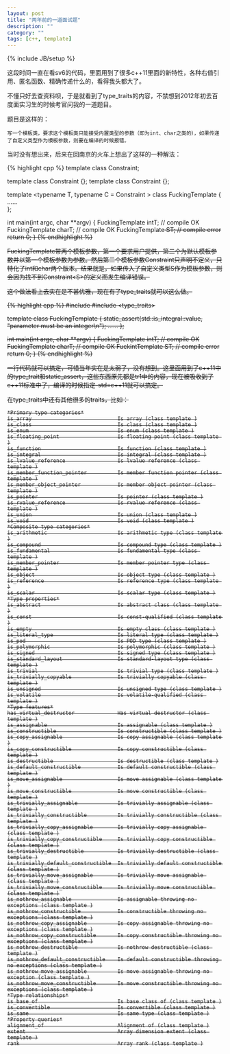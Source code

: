 ```yaml
---
layout: post
title: "两年前的一道面试题"
description: ""
category: ""
tags: [c++, template]
---
```

{% include JB/setup %}

这段时间一直在看sv6的代码，里面用到了很多c++11里面的新特性，各种右值引用、匿名函数、精确传递什么的，看得我头都大了。

不懂只好去查资料呗，于是就看到了type_traits的内容，不禁想到2012年初去百度面实习生的时候考官问我的一道题目。

题目是这样的：
    
    写一个模板类，要求这个模板类只能接受内置类型的参数（即为int、char之类的），如果传递了自定义类型作为模板参数，则要在编译的时候报错。

当时没有想出来，后来在回南京的火车上想出了这样的一种解法：

{% highlight cpp %}
template <typename T>
class Constraint;

template class Constraint<int> {};
template class Constraint<char> {};

template <typename T, typename C = Constraint<T> >
class FuckingTemplate {
    ......    
};

int main(int argc, char **argv) {
    FuckingTemplate<int> intT;      // compile OK
    FuckingTemplate<char> charT;    // compile OK
    FuckingTemplate<S> ST;          // compile error
    return 0;
}
{% endhighlight %}

FuckingTemplate带两个模板参数，第一个要求用户提供，第二个为默认模板参数并以第一个模板参数为参数。然后第二个模板参数Constraint只声明不定义，只特化了int和char两个版本。结果就是，如果传入了自定义类型S作为模板参数，则会因为找不到Constraint&lt;S>的定义而发生编译错误。

这个做法看上去实在是不甚优雅，现在有了type_traits就可以这么做。

{% highlight cpp %}
#include <iostream>
#include <type_traits>

template <typename T>
class FuckingTemplate {
    static_assert(std::is_integral<T>::value, "parameter must be an integer\n");
    ......
};

int main(int argc, char **argv) {
    FuckingTemplate<int> intT;      // compile OK
    FuckingTemplate<char> charT;    // compile OK
    FuckintTemplate<S> ST;          // compile error
    return 0;
}
{% endhighlight %}

一行代码就可以搞定，可惜当年实在是太弱了，没有想到。这里面用到了c++11中的type_trait和static_assert，这些东西原先都是tr1中的内容，现在被吸收到了c++11标准中了，编译的时候指定-std=c++11就可以搞定。

在type_traits中还有其他很多的traits，比如：

    *Primary type categories*
    is_array                            Is array (class template )
    is_class                            Is class (class template )
    is_enum                             Is enum (class template )
    is_floating_point                   Is floating point (class template )
    is_function                         Is function (class template )
    is_integral                         Is integral (class template )
    is_lvalue_reference                 Is lvalue reference (class template )
    is_member_function_pointer          Is member function pointer (class template )
    is_member_object_pointer            Is member object pointer (class template )
    is_pointer                          Is pointer (class template )
    is_rvalue_reference                 Is rvalue reference (class template )
    is_union                            Is union (class template )
    is_void                             Is void (class template )
    *Composite type categories*
    is_arithmetic                       Is arithmetic type (class template )
    is_compound                         Is compound type (class template )
    is_fundamental                      Is fundamental type (class template )
    is_member_pointer                   Is member pointer type (class template )
    is_object                           Is object type (class template )
    is_reference                        Is reference type (class template )
    is_scalar                           Is scalar type (class template )
    *Type properties*
    is_abstract                         Is abstract class (class template )
    is_const                            Is const-qualified (class template )
    is_empty                            Is empty class (class template )
    is_literal_type                     Is literal type (class template )
    is_pod                              Is POD type (class template )
    is_polymorphic                      Is polymorphic (class template )
    is_signed                           Is signed type (class template )
    is_standard_layout                  Is standard-layout type (class template )
    is_trivial                          Is trivial type (class template )
    is_trivially_copyable               Is trivially copyable (class template )
    is_unsigned                         Is unsigned type (class template )
    is_volatile                         Is volatile-qualified (class template )
    *Type features*
    has_virtual_destructor              Has virtual destructor (class template )
    is_assignable                       Is assignable (class template )
    is_constructible                    Is constructible (class template )
    is_copy_assignable                  Is copy assignable (class template )
    is_copy_constructible               Is copy constructible (class template )
    is_destructible                     Is destructible (class template )
    is_default_constructible            Is default constructible (class template )
    is_move_assignable                  Is move assignable (class template )
    is_move_constructible               Is move constructible (class template )
    is_trivially_assignable             Is trivially assignable (class template )
    is_trivially_constructible          Is trivially constructible (class template )
    is_trivially_copy_assignable        Is trivially copy assignable (class template )
    is_trivially_copy_constructible     Is trivially copy constructible (class template )
    is_trivially_destructible           Is trivially destructible (class template )
    is_trivially_default_constructible  Is trivially default constructible (class template )
    is_trivially_move_assignable        Is trivially move assignable (class template )
    is_trivially_move_constructible     Is trivially move constructible (class template )
    is_nothrow_assignable               Is assignable throwing no exceptions (class template )
    is_nothrow_constructible            Is constructible throwing no exceptions (class template )
    is_nothrow_copy_assignable          Is copy assignable throwing no exceptions (class template )
    is_nothrow_copy_constructible       Is copy constructible throwing no exceptions (class template )
    is_nothrow_destructible             Is nothrow destructible (class template )
    is_nothrow_default_constructible    Is default constructible throwing no exceptions (class template )
    is_nothrow_move_assignable          Is move assignable throwing no exception (class template )
    is_nothrow_move_constructible       Is move constructible throwing no exceptions (class template )
    *Type relationships*
    is_base_of                          Is base class of (class template )
    is_convertible                      Is convertible (class template )
    is_same                             Is same type (class template )
    *Property queries*
    alignment_of                        Alignment of (class template )
    extent                              Array dimension extent (class template )
    rank                                Array rank (class template )

